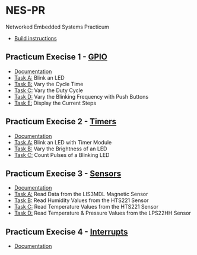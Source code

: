 # NES-PR

Networked Embedded Systems Practicum

- [Build instructions](pdf/Instructions.pdf)

## Practicum Execise 1 - [GPIO](p1/docs/Practicum1_TaskSheet_GPIO.pdf)

- [Documentation](p1/docs/P1_Group8.pdf)
- [Task A:](p1/TaskA/project/Src/main.c) Blink an LED
- [Task B:](p1/TaskB/project/Src/main.c) Vary the Cycle Time
- [Task C:](p1/TaskC/project/Src/main.c) Vary the Duty Cycle
- [Task D:](p1/TaskD/project/Src/main.c) Vary the Blinking Frequency with Push Buttons
- [Task E:](p1/TaskE/project/Src/main.c) Display the Current Steps

## Practicum Execise 2 - [Timers](p2/docs/Practicum2_TaskSheet_Timers.pdf)

- [Documentation](p2/docs/P2_Group8.pdf)
- [Task A:](p2/TaskA/project/Src/main.c) Blink an LED with Timer Module
- [Task B:](p2/TaskB/project/Src/main.c) Vary the Brightness of an LED
- [Task C:](p2/TaskC/project/Src/main.c) Count Pulses of a Blinking LED

## Practicum Execise 3 - [Sensors](p3/docs/Practicum3_TaskSheet.pdf)

- [Documentation](p3/docs/P3_Group8.pdf)
- [Task A:](p3/TaskA/project/Src/main.c) Read Data from the LIS3MDL Magnetic Sensor
- [Task B:](p3/TaskB/project/Src/main.c) Read Humidity Values from the HTS221 Sensor
- [Task C:](p3/TaskC/project/Src/main.c) Read Temperature Values from the HTS221 Sensor
- [Task D:](p3/TaskD/project/Src/main.c) Read Temperature & Pressure Values from the LPS22HH Sensor

## Practicum Execise 4 - [Interrupts](p4/docs/Practicum4_TaskSheet.pdf)

- [Documentation](p4/docs/P4_Group8.pdf)
